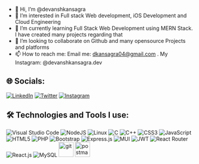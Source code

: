 - 👋 Hi, I’m @devanshkansagra
- 👀 I’m interested in Full stack Web development, iOS Development and Cloud Engineering
- 🌱 I’m currently learning Full Stack Web Development using MERN Stack. I have created many projects regarding that
- 💞️ I’m looking to collaborate on Github and many opensource Projects and platforms
- 📫 How to reach me: Email me: dkansagra04@gmail.com . My Instagram: @devanshkansagra.dev

## 🌐 Socials:
[![LinkedIn](https://img.shields.io/badge/LinkedIn-%230077B5.svg?logo=linkedin&logoColor=white)](https://linkedin.com/in/devansh-kansagra/) [![Twitter](https://img.shields.io/badge/Twitter-%231DA1F2.svg?logo=Twitter&logoColor=white)](https://twitter.com/devanshkansagra) [![Instagram](https://img.shields.io/badge/Instagram-%23E4405F.svg?logo=Instagram&logoColor=white)](https://www.instagram.com/devanshkansagra.dev/) 

## 🛠️ Technologies and Tools I use:
![Visual Studio Code](https://img.shields.io/badge/Visual_Studio_Code-007ACC?style=for-the-badge&logo=visual-studio-code&logoColor=white)
 ![NodeJS](https://img.shields.io/badge/node.js-6DA55F?style=for-the-badge&logo=node.js&logoColor=white) ![Linux](https://img.shields.io/badge/Linux-FCC624?style=for-the-badge&logo=linux&logoColor=black)
 ![C](https://img.shields.io/badge/c-%2300599C.svg?style=for-the-badge&logo=c&logoColor=white) ![C++](https://img.shields.io/badge/c++-%2300599C.svg?style=for-the-badge&logo=c%2B%2B&logoColor=white) ![CSS3](https://img.shields.io/badge/css3-%231572B6.svg?style=for-the-badge&logo=css3&logoColor=white) ![JavaScript](https://img.shields.io/badge/javascript-%23323330.svg?style=for-the-badge&logo=javascript&logoColor=%23F7DF1E) ![HTML5](https://img.shields.io/badge/html5-%23E34F26.svg?style=for-the-badge&logo=html5&logoColor=white) ![PHP](https://img.shields.io/badge/php-%23777BB4.svg?style=for-the-badge&logo=php&logoColor=white) ![Bootstrap](https://img.shields.io/badge/bootstrap-%23563D7C.svg?style=for-the-badge&logo=bootstrap&logoColor=white) ![Express.js](https://img.shields.io/badge/express.js-%23404d59.svg?style=for-the-badge&logo=express&logoColor=%2361DAFB) ![MUI](https://img.shields.io/badge/MUI-%230081CB.svg?style=for-the-badge&logo=material-ui&logoColor=white) ![JWT](https://img.shields.io/badge/JWT-black?style=for-the-badge&logo=JSON%20web%20tokens) ![React Router](https://img.shields.io/badge/React_Router-CA4245?style=for-the-badge&logo=react-router&logoColor=white) ![React.js](https://img.shields.io/badge/react-%2320232a.svg?style=for-the-badge&logo=react&logoColor=%2361DAFB) ![MySQL](https://img.shields.io/badge/mysql-%2300f.svg?style=for-the-badge&logo=mysql&logoColor=white) <img src="https://www.vectorlogo.zone/logos/git-scm/git-scm-icon.svg" alt="git" width="40" height="40"/> <img src="https://www.vectorlogo.zone/logos/getpostman/getpostman-icon.svg" alt="postman" width="40" height="40"/>

<!---
devanshkansagra/devanshkansagra is a ✨ special ✨ repository because its `README.md` (this file) appears on your GitHub profile.
You can click the Preview link to take a look at your changes.
--->
